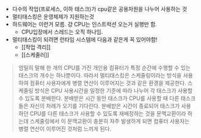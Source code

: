 - 다수의 작업(프로세스, 이하 태스크)가 cpu같은 공용자원을 나누어 사용하는 것
- 멀티태스킹은 운영체제가 지원하는것
- 하드웨어는 이런거 모름. 걍 CPU는 인스트럭션 오는거 실행만 함.
	- CPU입장에서 스레드는 오직 하나임.
- 멀티태스킹이 되려면 런타임 시스템에 다음과 같은게 꼭 있어야함!
	- [[작업 격리]]
	- [[스케줄러]]

> 엄밀히 말해 한 개의 CPU를 가진 개인용 컴퓨터가 특정 순간에 수행할 수 있는 태스크의 개수는 하나뿐이다. 따라서 멀티태스킹은 스케줄링이라는 방식을 사용하여 컴퓨터 사용자에게 병렬 연산이 이루어지는 것과 같은 환경을 제공한다. 스케줄링 방식은 CPU 사용시간을 일정한 기준에 따라 나누어 각 태스크가 사용할 수 있도록 분배한다. 분배받은 시간 동안 태스크가 CPU를 사용할 때 다른 태스크들은 자신의 차례가 오기를 기다린다. 분배받은 시간이 종료되어 태스크가 사용하던 CPU를 다른 태스크가 사용할 수 있도록 재배정하는 것을 문맥교환이라 하는데 스케줄링에서 이 문맥교환이 충분히 자주 발생하게 되면 컴퓨터 사용자는 병렬 연산이 이루어진 것처럼 느끼게 된다.

